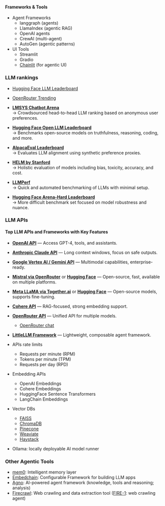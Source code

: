 #### Frameworks & Tools
- Agent Frameworks
    - langgraph (agents)
    - LlamaIndex (agentic RAG)
    - OpenAI agents
    - CrewAI (multi-agent)
    - AutoGen (agentic patterns)
- UI Tools
    - Streamlit
    - Gradio
    - [Chainlit](https://docs.chainlit.io/get-started/installation) (for agentic UI)
### LLM rankings 
- [Hugging Face LLM Leaderboard](https://huggingface.co/spaces/lmarena-ai/chatbot-arena-leaderboard)
- [OpenRouter Trending](https://openrouter.ai/rankings?view=trending)
- **[LMSYS Chatbot Arena](https://chat.lmsys.org/)**  
  → Crowdsourced head-to-head LLM ranking based on anonymous user preferences.

- **[Hugging Face Open LLM Leaderboard](https://huggingface.co/spaces/HuggingFaceH4/open_llm_leaderboard)**  
  → Benchmarks open-source models on truthfulness, reasoning, coding, and more.

- **[AlpacaEval Leaderboard](https://tatsu-lab.github.io/alpaca_eval/leaderboard/)**  
  → Evaluates LLM alignment using synthetic preference proxies.

- **[HELM by Stanford](https://crfm.stanford.edu/helm/latest/)**  
  → Holistic evaluation of models including bias, toxicity, accuracy, and cost.

- **[LLMPerf](https://llmperf.github.io/)**  
  → Quick and automated benchmarking of LLMs with minimal setup.

- **[Hugging Face Arena-Hard Leaderboard](https://huggingface.co/spaces/HuggingFaceH4/arena-hard-leaderboard)**  
  → More difficult benchmark set focused on model robustness and nuance.
### LLM APIs
####  Top LLM APIs and Frameworks with Key Features
- **[OpenAI API](https://platform.openai.com/docs/introduction)** — Access GPT-4, tools, and assistants.
- **[Anthropic Claude API](https://docs.anthropic.com/)** — Long context windows, focus on safe outputs.
- **[Google Vertex AI / Gemini API](https://cloud.google.com/vertex-ai/docs/generative-ai/overview)** — Multimodal capabilities, enterprise-ready.
- **[Mistral via OpenRouter](https://openrouter.ai/docs)** or **[Hugging Face](https://huggingface.co/mistralai)** — Open-source, fast, available on multiple platforms.
- **[Meta LLaMA via Together.ai](https://docs.together.ai/docs/llama2)** or **[Hugging Face](https://huggingface.co/meta-llama)** — Open-source models, supports fine-tuning.
- **[Cohere API](https://docs.cohere.com/)** — RAG-focused, strong embedding support.
- **[OpenRouter API](https://openrouter.ai/docs)** — Unified API for multiple models.
    - [OpenRouter chat](https://openrouter.ai/chat)
- **[LittleLLM Framework](https://github.com/microsoft/little-llm)** — Lightweight, composable agent framework.
- APIs rate limits
    - Requests per minute (RPM)  
    - Tokens per minute (TPM)  
    - Requests per day (RPD)

- Embedding APIs
    - OpenAI Embeddings
    - Cohere Embeddings
    - HuggingFace Sentence Transformers
    - LangChain Embeddings
- Vector DBs
    - [FAISS](https://faiss.ai/)
    - [ChromaDB](https://www.trychroma.com/)
    - [Pinecone](https://www.pinecone.io/)
    - [Weaviate](https://weaviate.io/)
    - [Haystack](https://haystack.deepset.ai/)

- Ollama: locally deployable AI model runner
### Other Agentic Tools

- [mem0](https://github.com/mem0ai/mem0): Intelligent memory layer
- [Embedchain](https://docs.embedchain.ai/get-started/introduction): Configurable Framework for building LLM apps
- [Agno](https://github.com/agno-agi/agno): AI-powered agent framework (knowledge, tools and reasoning; analysis)
- [Firecrawl](https://www.firecrawl.dev/): Web crawling and data extraction tool ([FIRE-1](https://docs.firecrawl.dev/agents/fire-1): web crawling agent)


